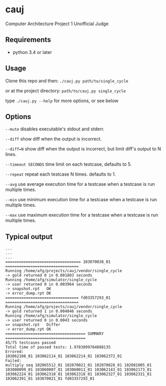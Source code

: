 # cauj
Computer Architecture Project 1 Unofficial Judge

## Requirements

* python 3.4 or later

## Usage

Clone this repo and then:
`./cauj.py path/to/single_cycle`

or at the project directory:
`path/to/cauj.py single_cycle`

type `./cauj.py --help` for more options, or see below

## Options

`--mute` disables executable's stdout and stderr.

`--diff` show diff when the output is incorrect.

`--diff=N` show diff when the output is incorrect, but limit diff's output to N lines.

`--timeout SECONDS` time limit on each testcase, defaults to 5.

`--repeat` repeat each testcase N times. defaults to 1.

`--avg` use average execution time for a testcase when a testcase is run multiple times.

`--min` use minimum execution time for a testcase when a testcase is run multiple times.

`--max` use maximum execution time for a testcase when a testcase is run multiple times.

## Typical output

```
...
...
...
================================= 103070038_01 ================================
Running /home/afg/projects/cauj/vendor/single_cycle
-> gold returned 0 in 0.001803 seconds
Running /home/afg/simulator/single_cycle
-> user returned 0 in 0.003964 seconds
-> snapshot.rpt   OK
-> error_dump.rpt OK
================================ fd03357293_01 ================================
Running /home/afg/projects/cauj/vendor/single_cycle
-> gold returned 1 in 0.004046 seconds
Running /home/afg/simulator/single_cycle
-> user returned 0 in 0.0043 seconds
=> snapshot.rpt   Differ
-> error_dump.rpt OK
=================================== SUMMARY ===================================
45/75 testcases passed
Total time of passed tests: 1.9783899784088135
Errored:
103062108_01 103062114_01 103062214_01 103062372_01
Failed:
multiply seq 102065512_01 102070021_01 102070028_01 102081005_01 103000099_01 103060007_01 103060011_01 103062143_01 103062173_01 103062224_01 103062310_01 103062318_01 103062327_01 103062331_01 103062391_01 103070021_01 fd03357293_01
```
